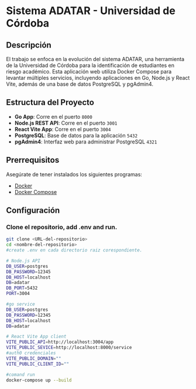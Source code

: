 # Sistema ADATAR - Universidad de Córdoba

## Descripción

El trabajo se enfoca en la evolución del sistema ADATAR, una herramienta de la Universidad de Córdoba para la identificación de estudiantes en riesgo académico. Esta aplicación web utiliza Docker Compose para levantar múltiples servicios, incluyendo aplicaciones en Go, Node.js y React Vite, además de una base de datos PostgreSQL y pgAdmin4.

## Estructura del Proyecto

- **Go App**: Corre en el puerto `8000`
- **Node.js REST API**: Corre en el puerto `3001`
- **React Vite App**: Corre en el puerto `3004`
- **PostgreSQL**: Base de datos para la aplicación `5432`
- **pgAdmin4**: Interfaz web para administrar PostgreSQL `4321`

## Prerrequisitos

Asegúrate de tener instalados los siguientes programas:

- [Docker](https://docs.docker.com/get-docker/)
- [Docker Compose](https://docs.docker.com/compose/install/)

## Configuración

###  Clone el repositorio, add .env and run.

```bash
git clone <URL-del-repositorio>
cd <nombre-del-repositorio>
#create .env en cada directorio raiz corespondiente.

# Node.js API
DB_USER=postgres
DB_PASSWORD=12345
DB_HOST=localhost
DB=adatar
DB_PORT=5432
PORT=3004

#go service
DB_USER=postgres
DB_PASSWORD=12345
DB_HOST=localhost
DB=adatar

# React Vite App client
VITE_PUBLIC_API=http://localhost:3004/app
VITE_PUBLIC_SEVICE=http://localhost:8000/service
#auth0 credenciales
VITE_PUBLIC_DOMAIN=""
VITE_PUBLIC_CLIENT_ID=""

#comand run
docker-compose up --build


